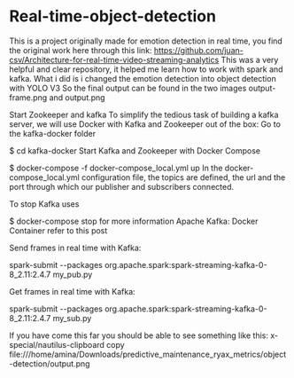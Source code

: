 # Real-time-object-detection
This is a project originally made for emotion detection in real time, you find the original work here  through this link: https://github.com/juan-csv/Architecture-for-real-time-video-streaming-analytics 
This was a very helpful and clear repository, it helped me learn how to work with spark and kafka.
What i did is i changed the emotion detection into object detection with YOLO V3
So the final output can be found in the two images output-frame.png and output.png

Start Zookeeper and kafka
To simplify the tedious task of building a kafka server, we will use Docker with Kafka and Zookeeper out of the box: Go to the kafka-docker folder

$ cd kafka-docker 
Start Kafka and Zookeeper with Docker Compose

$ docker-compose -f docker-compose_local.yml up 
In the docker-compose_local.yml configuration file, the topics are defined, the url and the port through which our publisher and subscribers connected.

To stop Kafka uses

$ docker-compose stop 
for more information Apache Kafka: Docker Container refer to this post

Send frames in real time with Kafka:

spark-submit --packages org.apache.spark:spark-streaming-kafka-0-8_2.11:2.4.7  my_pub.py

Get frames in real time with Kafka:


spark-submit --packages org.apache.spark:spark-streaming-kafka-0-8_2.11:2.4.7  my_sub.py

If you have come this far you should be able to see something like this:
x-special/nautilus-clipboard
copy
file:///home/amina/Downloads/predictive_maintenance_ryax_metrics/object-detection/output.png

